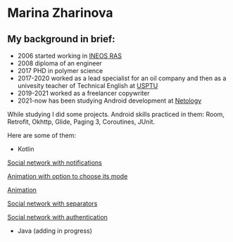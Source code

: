# Marina Zharinova
## My background in brief:

* 2006 started working in [INEOS RAS](https://ineos.ac.ru/contacts)
* 2008 diploma of an engineer
* 2017 PHD in polymer science
* 2017-2020 worked as a lead specialist for an oil company and then as a univesity teacher of Technical English at [USPTU](https://rusoil.net/ru?ysclid=leihgz8m2u673683214)
* 2019-2021 worked as a freelancer copywriter
* 2021-now has been studying Android development at [Netology](https://netology.ru/programs/android-app)

While studying I did some projects. Android skills practiced in them: Room, Retrofit, Okhttp, Glide, Paging 3, Coroutines, JUnit.

Here are some of them:
* Kotlin

[Social network with notifications](https://github.com/Marijarin/AND-33-homeworks/tree/post-nots)

[Animation with option to choose its mode](https://github.com/Marijarin/animator/tree/fillingType)

[Animation](https://github.com/Marijarin/animation)

[Social network with separators](https://github.com/Marijarin/andin-homeworks/tree/separators)

[Social network with authentication](https://github.com/Marijarin/andin-homeworks/tree/auth2)


* Java
(adding in progress)
